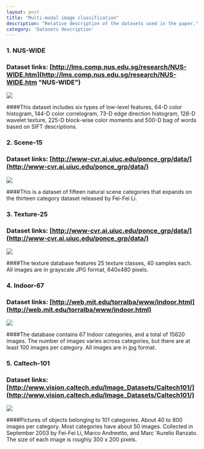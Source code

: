 ```yaml
---
layout: post
title: "Multi-modal image classification"
description: "Relative description of the datasets used in the paper."
category: 'Datasets description'
---
```


### 1. NUS-WIDE
### Dataset links: [http://lms.comp.nus.edu.sg/research/NUS-WIDE.htm](http://lms.comp.nus.edu.sg/research/NUS-WIDE.htm "NUS-WIDE")
![](http://i.imgur.com/ELNN9RA.jpg)

####This dataset includes six types of low-level features, 64-D color histogram, 144-D color correlogram, 73-D edge direction histogram, 128-D wavelet texture, 225-D block-wise color moments and 500-D bag of words based on SIFT descriptions.

### 2. Scene-15
### Dataset links: [http://www-cvr.ai.uiuc.edu/ponce_grp/data/](http://www-cvr.ai.uiuc.edu/ponce_grp/data/)
![](http://i.imgur.com/BdLcaZE.jpg)

####This is a dataset of fifteen natural scene categories that expands on the thirteen category dataset released by Fei-Fei Li. 

### 3. Texture-25
### Dataset links: [http://www-cvr.ai.uiuc.edu/ponce_grp/data/](http://www-cvr.ai.uiuc.edu/ponce_grp/data/)
![](http://i.imgur.com/zz6MbXz.jpg)

####The texture database features 25 texture classes, 40 samples each. All images are in grayscale JPG format, 640x480 pixels.

### 4. Indoor-67
### Dataset links: [http://web.mit.edu/torralba/www/indoor.html](http://web.mit.edu/torralba/www/indoor.html)
![](http://i.imgur.com/ff62j7Q.jpg)

####The database contains 67 Indoor categories, and a total of 15620 images. The number of images varies across categories, but there are at least 100 images per category. All images are in jpg format.

### 5. Caltech-101
### Dataset links: [http://www.vision.caltech.edu/Image_Datasets/Caltech101/](http://www.vision.caltech.edu/Image_Datasets/Caltech101/)
![](http://i.imgur.com/Y3chY0s.jpg)

####Pictures of objects belonging to 101 categories. About 40 to 800 images per category. Most categories have about 50 images. Collected in September 2003 by Fei-Fei Li, Marco Andreetto, and Marc 'Aurelio Ranzato.  The size of each image is roughly 300 x 200 pixels.
